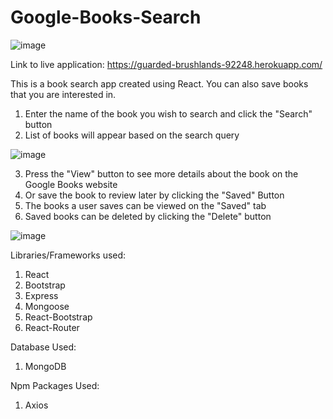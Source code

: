 # Google-Books-Search

![image](https://user-images.githubusercontent.com/54456672/75178149-8b323d80-5705-11ea-81f0-d26df3490839.png)

Link to live application: https://guarded-brushlands-92248.herokuapp.com/

This is a book search app created using React. You can also save books that you are interested in.

1. Enter the name of the book you wish to search and click the "Search" button
2. List of books will appear based on the search query

![image](https://user-images.githubusercontent.com/54456672/75178385-fed44a80-5705-11ea-94b3-32664ba03a8c.png)

3. Press the "View" button to see more details about the book on the Google Books website
4. Or save the book to review later by clicking the "Saved" Button
5. The books a user saves can be viewed on the "Saved" tab
6. Saved books can be deleted by clicking the "Delete" button

![image](https://user-images.githubusercontent.com/54456672/75178463-24615400-5706-11ea-8653-22a15a1a9389.png)

Libraries/Frameworks used:
1. React
2. Bootstrap
3. Express
4. Mongoose
5. React-Bootstrap
6. React-Router

Database Used:
1. MongoDB

Npm Packages Used:
1. Axios

